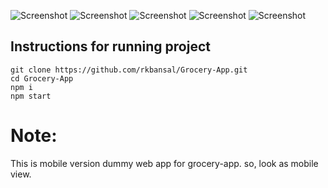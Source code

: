 ![Screenshot](sh-1.jpg)
![Screenshot](sh-2.jpg)
![Screenshot](sh-3.jpg)
![Screenshot](sh-4.jpg)
![Screenshot](sh-5.jpg)

## Instructions for running project

```
git clone https://github.com/rkbansal/Grocery-App.git
cd Grocery-App
npm i
npm start

```

# Note:

This is mobile version dummy web app for grocery-app. so, look as mobile view.
